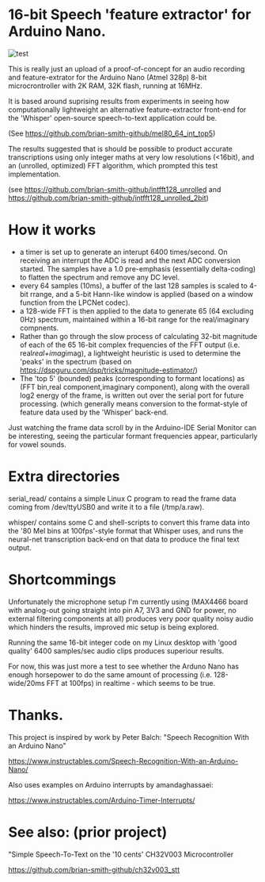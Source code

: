 # 16-bit Speech 'feature extractor' for Arduino Nano.

![test](arduino_nano_with_max4466_mic.jpg)


This is really just an upload of a proof-of-concept for an audio recording
and feature-extrator for the Arduino Nano (Atmel 328p) 8-bit microcrontroller
with 2K RAM, 32K flash, running at 16MHz.

It is based around suprising results from experiments in seeing how
computationally lightweight an alternative  feature-extractor front-end 
for the 'Whisper' open-source speech-to-text application could be.

(See https://github.com/brian-smith-github/mel80_64_int_top5)

The results suggested that is should be possible to product accurate 
transcriptions using only integer maths at very low resolutions (<16bit),
and an (unrolled, optimized) FFT algorithm,
which prompted this test implementation. 

(see https://github.com/brian-smith-github/intfft128_unrolled
and https://github.com/brian-smith-github/intfft128_unrolled_2bit)

# How it works
- a timer is set up to generate an interupt 6400 times/second. 
On receiving an interrupt the ADC is read and the next ADC conversion started.
The samples have a 1.0 pre-emphasis (essentially delta-coding) to flatten
the spectrum and remove any DC level.
- every 64 samples (10ms), a buffer of the last 128 samples is scaled to 4-bit rrange, and a 5-bit Hann-like window is applied (based on a window function 
from the LPCNet codec).
- a 128-wide FFT is then applied to the data to generate 65 (64 excluding 0Hz)
spectrum, maintained within a 16-bit range for the real/imaginary compnents.
- Rather than go through the slow process of calculating 32-bit magnitude
of each of the 65 16-bit complex frequencies of the FFT output
 (i.e. real*real+imag*imag), a lightweight
heuristic is used to determine the 'peaks' in the spectrum 
(based on https://dspguru.com/dsp/tricks/magnitude-estimator/)
- The 'top 5' (bounded) peaks (corresponding to formant locations) as
(FFT bin,real component,imaginary component), along with the overall log2 
energy of the frame, is written out over the serial port for future processing.
(which generally means conversion to the format-style of feature data used
by the 'Whisper' back-end.

Just watching the frame data scroll by in the Arduino-IDE Serial Monitor can be interesting, seeing the particular formant frequencies appear,  particularly for vowel sounds.

# Extra directories
serial_read/ contains a simple Linux C program to read the frame data coming
from /dev/ttyUSB0 and write it to a file (/tmp/a.raw).

whisper/ contains some C and shell-scripts to convert this frame data into 
the '80 Mel bins at 100fps'-style format that Whisper uses, and runs
the neural-net transcription back-end on that data
to produce the final text output.

# Shortcommings
Unfortunately the microphone setup I'm currently using
(MAX4466 board with analog-out going straight into pin A7,
3V3 and GND for power, no external filtering components at all)
produces very poor
quality noisy audio which hinders the results, improved mic setup is being
explored.

Running the same 16-bit integer code on my Linux desktop with 'good quality'
6400 samples/sec  audio clips produces superiour results.

For now, this was just more a test to see
whether the Arduno Nano has enough horsepower to do the same amount of 
processing (i.e. 128-wide/20ms FFT at 100fps) in realtime -
which seems to be true.

# Thanks.
This project is inspired by work by Peter Balch:
"Speech Recognition With an Arduino Nano"

https://www.instructables.com/Speech-Recognition-With-an-Arduino-Nano/

Also uses examples on Arduino interrupts by amandaghassaei:

https://www.instructables.com/Arduino-Timer-Interrupts/

# See also: (prior project)
"Simple Speech-To-Text on the '10 cents' CH32V003 Microcontroller

https://github.com/brian-smith-github/ch32v003_stt
